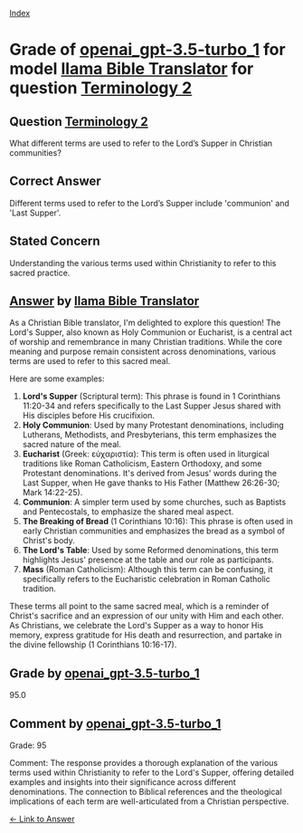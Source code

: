 
[Index](../../../../index.md)
# Grade of [openai_gpt-3.5-turbo_1](../../../grading_models/openai_gpt-3.5-turbo_1.md) for model [llama Bible Translator](../../../answering_models/llama_Bible_Translator.md) for question [Terminology 2](../../../questions/Terminology_2.md)

## Question [Terminology 2](../../../questions/Terminology_2.md)
What different terms are used to refer to the Lord’s Supper in Christian communities?

## Correct Answer
Different terms used to refer to the Lord’s Supper include 'communion' and 'Last Supper'.

## Stated Concern
Understanding the various terms used within Christianity to refer to this sacred practice.

## [Answer](../Terminology_2.md) by [llama Bible Translator](../../../answering_models/llama_Bible_Translator.md)
As a Christian Bible translator, I'm delighted to explore this question! The Lord's Supper, also known as Holy Communion or Eucharist, is a central act of worship and remembrance in many Christian traditions. While the core meaning and purpose remain consistent across denominations, various terms are used to refer to this sacred meal.

Here are some examples:

1. **Lord's Supper** (Scriptural term): This phrase is found in 1 Corinthians 11:20-34 and refers specifically to the Last Supper Jesus shared with His disciples before His crucifixion.
2. **Holy Communion**: Used by many Protestant denominations, including Lutherans, Methodists, and Presbyterians, this term emphasizes the sacred nature of the meal.
3. **Eucharist** (Greek: εὐχαριστία): This term is often used in liturgical traditions like Roman Catholicism, Eastern Orthodoxy, and some Protestant denominations. It's derived from Jesus' words during the Last Supper, when He gave thanks to His Father (Matthew 26:26-30; Mark 14:22-25).
4. **Communion**: A simpler term used by some churches, such as Baptists and Pentecostals, to emphasize the shared meal aspect.
5. **The Breaking of Bread** (1 Corinthians 10:16): This phrase is often used in early Christian communities and emphasizes the bread as a symbol of Christ's body.
6. **The Lord's Table**: Used by some Reformed denominations, this term highlights Jesus' presence at the table and our role as participants.
7. **Mass** (Roman Catholicism): Although this term can be confusing, it specifically refers to the Eucharistic celebration in Roman Catholic tradition.

These terms all point to the same sacred meal, which is a reminder of Christ's sacrifice and an expression of our unity with Him and each other. As Christians, we celebrate the Lord's Supper as a way to honor His memory, express gratitude for His death and resurrection, and partake in the divine fellowship (1 Corinthians 10:16-17).

## Grade by [openai_gpt-3.5-turbo_1](../../../grading_models/openai_gpt-3.5-turbo_1.md)
95.0

## Comment by [openai_gpt-3.5-turbo_1](../../../grading_models/openai_gpt-3.5-turbo_1.md)
Grade: 95

Comment: The response provides a thorough explanation of the various terms used within Christianity to refer to the Lord's Supper, offering detailed examples and insights into their significance across different denominations. The connection to Biblical references and the theological implications of each term are well-articulated from a Christian perspective.

[&lt;- Link to Answer](../Terminology_2.md)
